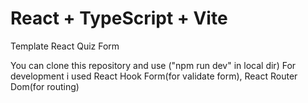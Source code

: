 # React + TypeScript + Vite

Template React Quiz Form

You can clone this repository and use ("npm run dev" in local dir)
For development i used React Hook Form(for validate form),
React Router Dom(for routing)
